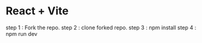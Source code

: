 # React + Vite

step 1 : Fork the repo.
step 2 : clone forked repo.
step 3 : npm install
step 4 : npm run dev
